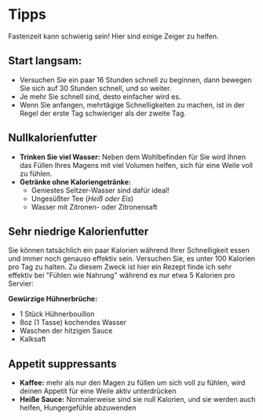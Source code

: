 # Tipps

Fastenzeit kann schwierig sein! Hier sind einige Zeiger zu helfen.

## Start langsam:

- Versuchen Sie ein paar 16 Stunden schnell zu beginnen, dann bewegen Sie sich auf 30 Stunden schnell, und so weiter.
- Je mehr Sie schnell sind, desto einfacher wird es.
- Wenn Sie anfangen, mehrtägige Schnelligkeiten zu machen, ist in der Regel der erste Tag schwieriger als der zweite Tag.

## Nullkalorienfutter

- **Trinken Sie viel Wasser:** Neben dem Wohlbefinden für Sie wird Ihnen das Füllen Ihres Magens mit viel Volumen helfen, sich für eine Weile voll zu fühlen.
- **Getränke ohne Kaloriengetränke:**
  - Geniestes Seltzer-Wasser sind dafür ideal!
  - Ungesüßter Tee (_Heiß oder Eis_)
  - Wasser mit Zitronen- oder Zitronensaft

## Sehr niedrige Kalorienfutter

Sie können tatsächlich ein paar Kalorien während Ihrer Schnelligkeit essen und immer noch genauso effektiv sein. Versuchen Sie, es unter 100 Kalorien pro Tag zu halten. Zu diesem Zweck ist hier ein Rezept finde ich sehr effektiv bei "Fühlen wie Nahrung" während es nur etwa 5 Kalorien pro Servier:

**Gewürzige Hühnerbrüche:**

- 1 Stück Hühnerbouillon
- 8oz (1 Tasse) kochendes Wasser
- Waschen der hitzigen Sauce
- Kalksaft

## Appetit suppressants

- **Kaffee:** mehr als nur den Magen zu füllen um sich voll zu fühlen, wird deinen Appetit für eine Weile aktiv unterdrücken
- **Heiße Sauce:** Normalerweise sind sie null Kalorien, und sie werden auch helfen, Hungergefühle abzuwenden
